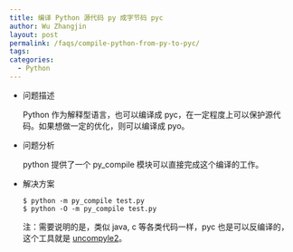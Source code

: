 ```yaml
---
title: 编译 Python 源代码 py 成字节码 pyc
author: Wu Zhangjin
layout: post
permalink: /faqs/compile-python-from-py-to-pyc/
tags:
categories:
  - Python
---
```


* 问题描述

  Python 作为解释型语言，也可以编译成 pyc，在一定程度上可以保护源代码。如果想做一定的优化，则可以编译成 pyo。

* 问题分析

  python 提供了一个 py_compile 模块可以直接完成这个编译的工作。

* 解决方案

      $ python -m py_compile test.py
      $ python -O -m py_compile test.py

  注：需要说明的是，类似 java, c 等各类代码一样，pyc 也是可以反编译的，这个工具就是 [uncompyle2][1]。

 [1]: https://github.com/wibiti/uncompyle2
